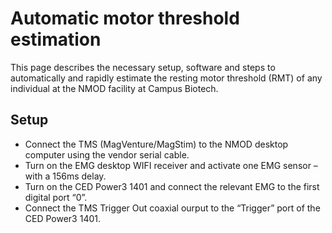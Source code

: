 # Automatic motor threshold estimation

This page describes the necessary setup, software and steps to automatically and rapidly estimate the resting motor threshold (RMT) of any individual at the NMOD facility at Campus Biotech.

## Setup

- Connect the TMS (MagVenture/MagStim) to the NMOD desktop computer using the vendor serial cable.
- Turn on the EMG desktop WIFI receiver and activate one EMG sensor – with a 156ms delay.
- Turn on the CED Power3 1401 and connect the relevant EMG to the first digital port “0”.
- Connect the TMS Trigger Out coaxial ourput to the “Trigger” port of the CED Power3 1401.